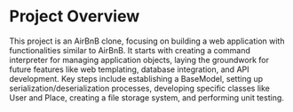 # Project Overview
This project is an AirBnB clone, focusing on building a web application with functionalities similar to AirBnB. It starts with creating a command interpreter for managing application objects, laying the groundwork for future features like web templating, database integration, and API development. Key steps include establishing a BaseModel, setting up serialization/deserialization processes, developing specific classes like User and Place, creating a file storage system, and performing unit testing.
